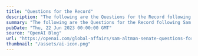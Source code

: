 ```yaml
---
title: "Questions for the Record"
description: "The following are the Questions for the Record following Sam Altman's testimony before the U.S. Senate Committee on the Judiciary (Subcommittee on Privacy, Technology, & the Law)."
summary: "The following are the Questions for the Record following Sam Altman's testimony before the U.S. Senate Committee on the Judiciary (Subcommittee on Privacy, Technology, & the Law)."
pubDate: "Thu, 22 Jun 2023 00:00:00 GMT"
source: "OpenAI Blog"
url: "https://openai.com/global-affairs/sam-altman-senate-questions-for-the-record"
thumbnail: "/assets/ai-icon.png"
---
```


